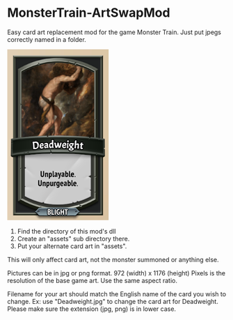 # MonsterTrain-ArtSwapMod
Easy card art replacement mod for the game Monster Train. Just put jpegs correctly named in a folder.

![Deadweight example](https://github.com/slowpoke-lizard/MonsterTrain-ArtSwapMod/raw/main/Deadweight.png)

1. Find the directory of this mod's dll
2. Create an "assets" sub directory there.
3. Put your alternate card art in "assets".

This will only affect card art, not the monster summoned or anything else.

Pictures can be in jpg or png format.
972 (width) x 1176 (height) Pixels is the resolution of the base game art. Use the same aspect ratio.

Filename for your art should match the English name of the card you wish to change.
Ex: use "Deadweight.jpg" to change the card art for Deadweight.
Please make sure the extension (jpg, png) is in lower case.

